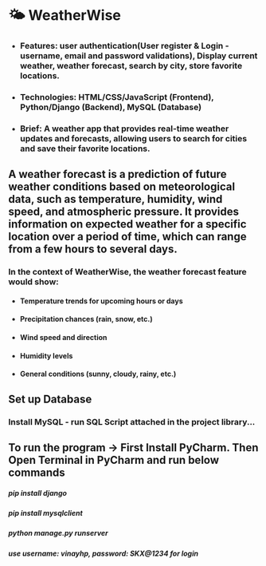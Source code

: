 # 🌤 WeatherWise

- ### Features: user authentication(User register & Login - username, email and password validations), Display current weather, weather forecast, search by city, store favorite locations.
- ### Technologies: HTML/CSS/JavaScript (Frontend), Python/Django (Backend), MySQL (Database)
- ### Brief: A weather app that provides real-time weather updates and forecasts, allowing users to search for cities and save their favorite locations.

## A weather forecast is a prediction of future weather conditions based on meteorological data, such as temperature, humidity, wind speed, and atmospheric pressure. It provides information on expected weather for a specific location over a period of time, which can range from a few hours to several days.

### In the context of WeatherWise, the weather forecast feature would show:
- #### Temperature trends for upcoming hours or days
- #### Precipitation chances (rain, snow, etc.)
- #### Wind speed and direction
- #### Humidity levels
- #### General conditions (sunny, cloudy, rainy, etc.)

## Set up Database
### Install MySQL - run SQL Script attached in the project library...

## To run the program -> First Install PyCharm. Then Open Terminal in PyCharm and run below commands

##### pip install django
##### pip install mysqlclient
##### python manage.py runserver

##### use username: vinayhp, password: SKX@1234 for login